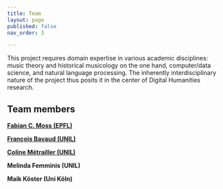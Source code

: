 ```yaml
---
title: Team
layout: page
published: false
nav_order: 3

---
```


​This project requires domain expertise in various academic disciplines: music theory and
historical musicology on the one hand, computer/data science, and natural language processing. The
inherently interdisciplinary nature of the project thus posits it in the center of Digital Humanities research.

<!-- Both Fabian C. Moss and Coline Métrailler possess degrees in musicology and mathematics, and have
extensive experience in natural language processing and data science. The main applicant’s prior work on the
primary source material for this project (Moss, 2012), as well as his more recent work on corpus-based music
studies (e.g. Landnes et al., 2019; Neuwirth et al., 2018; Moss, Neuwirth et al., 2019, Moss, 2019; Moss, Souza
& Rohrmeier, 2020; Lieck et al., in review; Harasim et al., in review) is particularly relevant. The broad
expertise of the second applicant François Bavaud in text processing, corpus statistics, and mathematical
modeling (e.g. Bavaud, 2005, 2020; Bavaud et al., 2015; Ceré & Bavaud, 2019), as well as his experience with
the application of mathematical models to musical data (Cocco & Bavaud, 2015) is instrumental in ensuring
the choice of relevant methods and overall formalisms. Hence, the collective and complementary expertise of
the project team ensures the success of the project. -->

## Team members

**[Fabian C. Moss (EPFL)](https://people.epfl.ch/fabian.moss)**

**[François Bavaud (UNIL)](https://www.unil.ch/sli/francoisbavaud)**

**[Coline Métrailler (UNIL)](https://www.unil.ch/sli/home/menuinst/collaborateurtrices/metrailler-coline.html)**

**Melinda Femminis (UNIL)**

**Maik Köster (Uni Köln)**

<!-- During the project, a number of tasks will offer opportunities for students to collaborate as assistants in the project.
These include 

* OCR correction
* text annotation and markup
* music encoding
* web design
* and programming tasks

The positions will be announced soon in more detail. If you are interested, don't hesitate to [contact us](mailto:fabian.moss@epfl.ch)! -->